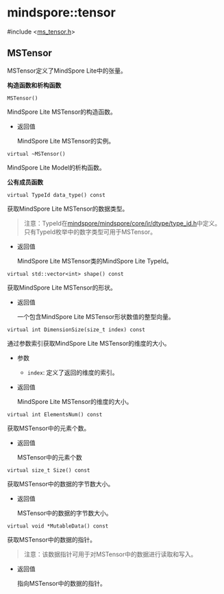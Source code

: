 # mindspore::tensor

#include &lt;[ms_tensor.h](https://gitee.com/mindspore/mindspore/blob/master/mindspore/lite/include/ms_tensor.h)&gt;


## MSTensor

MSTensor定义了MindSpore Lite中的张量。

**构造函数和析构函数**

```
MSTensor()
```
MindSpore Lite MSTensor的构造函数。

- 返回值

    MindSpore Lite MSTensor的实例。
    
```
virtual ~MSTensor()
```
MindSpore Lite Model的析构函数。

**公有成员函数**

```
virtual TypeId data_type() const
```
获取MindSpore Lite MSTensor的数据类型。

> 注意：TypeId在[mindspore/mindspore/core/ir/dtype/type_id\.h](https://gitee.com/mindspore/mindspore/blob/master/mindspore/core/ir/dtype/type_id.h)中定义。只有TypeId枚举中的数字类型可用于MSTensor。

- 返回值

    MindSpore Lite MSTensor类的MindSpore Lite TypeId。

```
virtual std::vector<int> shape() const
```
获取MindSpore Lite MSTensor的形状。

- 返回值

    一个包含MindSpore Lite MSTensor形状数值的整型向量。

```
virtual int DimensionSize(size_t index) const
```
通过参数索引获取MindSpore Lite MSTensor的维度的大小。

- 参数

    - `index`: 定义了返回的维度的索引。

- 返回值

    MindSpore Lite MSTensor的维度的大小。

```
virtual int ElementsNum() const
```
获取MSTensor中的元素个数。

- 返回值

    MSTensor中的元素个数

```
virtual size_t Size() const
```
获取MSTensor中的数据的字节数大小。

- 返回值

    MSTensor中的数据的字节数大小。
    

```
virtual void *MutableData() const
```
获取MSTensor中的数据的指针。

> 注意：该数据指针可用于对MSTensor中的数据进行读取和写入。

- 返回值

    指向MSTensor中的数据的指针。
